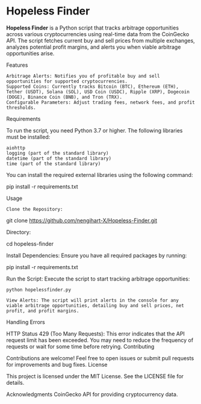 <!DOCTYPE html>
<html lang="en">
<head>
    <meta charset="UTF-8">
    <meta name="viewport" content="width=device-width, initial-scale=1.0">
    
<body>
    <h1>Hopeless Finder</h1>
    <p><strong>Hopeless Finder</strong> is a Python script that tracks arbitrage opportunities across various cryptocurrencies using real-time data from the CoinGecko API. The script fetches current buy and sell prices from multiple exchanges, analyzes potential profit margins, and alerts you when viable arbitrage opportunities arise.</p>

   Features

    Arbitrage Alerts: Notifies you of profitable buy and sell opportunities for supported cryptocurrencies.
    Supported Coins: Currently tracks Bitcoin (BTC), Ethereum (ETH), Tether (USDT), Solana (SOL), USD Coin (USDC), Ripple (XRP), Dogecoin (DOGE), Binance Coin (BNB), and Tron (TRX).
    Configurable Parameters: Adjust trading fees, network fees, and profit thresholds.

Requirements

To run the script, you need Python 3.7 or higher. The following libraries must be installed:

    aiohttp
    logging (part of the standard library)
    datetime (part of the standard library)
    time (part of the standard library)

You can install the required external libraries using the following command:

pip install -r requirements.txt

Usage

    Clone the Repository:

    

git clone https://github.com/nengihart-X/Hopeless-Finder.git


Directory:



cd hopeless-finder

Install Dependencies: Ensure you have all required packages by running:

pip install -r requirements.txt

Run the Script: Execute the script to start tracking arbitrage opportunities:

    python hopelessfinder.py

    View Alerts: The script will print alerts in the console for any viable arbitrage opportunities, detailing buy and sell prices, net profit, and profit margins.

Handling Errors

HTTP Status 429 (Too Many Requests): This error indicates that the API request limit has been exceeded. You may need to reduce the frequency of requests or wait for some time before retrying.
Contributing

Contributions are welcome! Feel free to open issues or submit pull requests for improvements and bug fixes.
License

This project is licensed under the MIT License. See the LICENSE file for details.



Acknowledgments
CoinGecko API for providing cryptocurrency data.

